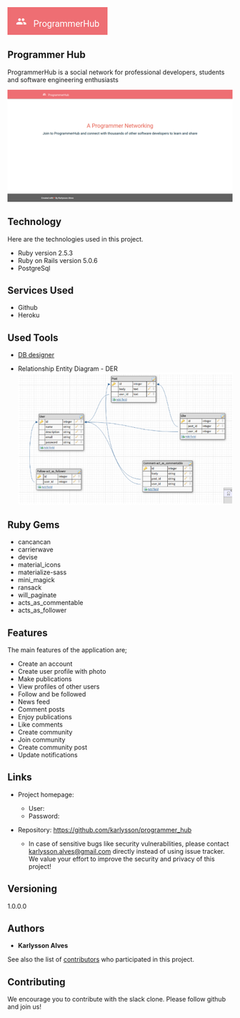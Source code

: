 
![Logo of the project](https://raw.githubusercontent.com/karlysson/programmer_hub/master/doc/logo.png)


## Programmer Hub 
ProgrammerHub is a social network for professional developers, students and software engineering enthusiasts

![Chat Preview](https://raw.githubusercontent.com/karlysson/programmer_hub/master/app/assets/images/screen.png)


## Technology 

Here are the technologies used in this project.

* Ruby version  2.5.3
* Ruby on Rails version 5.0.6
* PostgreSql

## Services Used

* Github
* Heroku

## Used Tools

* [DB designer](https://www.dbdesigner.net/)

* Relationship Entity Diagram - DER
![Chat Preview](https://raw.githubusercontent.com/karlysson/programmer_hub/master/doc/DER1.png)

## Ruby Gems

* cancancan
* carrierwave
* devise
* material_icons
* materialize-sass
* mini_magick
* ransack
* will_paginate
* acts_as_commentable
* acts_as_follower


## Features

The main features of the application are;

* Create an account
* Create user profile with photo
* Make publications 
* View profiles of other users
* Follow and be followed
* News feed
* Comment posts
* Enjoy publications
* Like comments
* Create community
* Join community
* Create community post
* Update notifications


## Links

- Project homepage: 
  - User: 
  - Password: 

- Repository: https://github.com/karlysson/programmer_hub
  - In case of sensitive bugs like security vulnerabilities, please contact
    karlysson.alves@gmail.com directly instead of using issue tracker. We value your effort
    to improve the security and privacy of this project!

## Versioning

1.0.0.0


## Authors

* **Karlysson Alves** 


See also the list of [contributors](https://github.com/karlysson/programmer_hub/graphs/contributors) who participated in this project.


## Contributing

We encourage you to contribute with the slack clone. Please follow github and join us!
